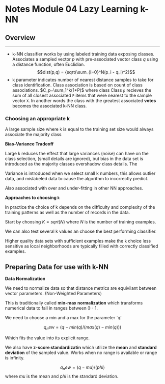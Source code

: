 # Notes Module 04 Lazy Learning k-NN

## Overview
---
- k-NN classifier works by using labeled training data exposing classes. Associates a sampled vector $p$ with pre-associated vector class $q$ using a distance function, often Euclidian. $$dist(p,q) = {sqrt(\sum_{i=0}^N(p_i - q_i)^2}$$
- k parameter indicates number of nearest distance samples to take for class identification. Class association is based on count of class associations.
$C_p=\sum_1^k(1*P)$ where class Class `p`  recieves the sum of all closest associated `P` items that were nearest to the sample vector `X`. In another words the class with the greatest associated **votes** becomes the associated k-NN class.

### Choosing an appropriate k

A large sample size where k is equal to the training set size would always associate the majority class

**Bias-Variance Tradeoff**

Large k reduces the effect that large variances (noise) can have on the class selection, (small details are ignored), but bias in the data set is introduced as the majority classes overshadow class details. The

Variance is introduced when we select small k numbers, this allows outlier data, and mislabeled data to cause the algorithm to incorrectly predict.

Also associated with over and under-fitting in other NN approaches.

**Approaches to choosing `k`**

In practice the choice of k depends on the difficulty and complexity of the training patterns as well as the number of records  in the data.

Start by choosing $K=sqrt(N)$ where $N$ is the number of training examples.

We can also test several k values an choose the best performing classifier.

Higher quality data sets with sufficient examples make the `k` choice less sensitive as local neighborhoods are typically filled with correctly classified examples.

## Preparing Data for use with k-NN

**Data Normalization**

We need to normalize data so that distance metrics are equivilant between vector parameters. (Non-Weighted Parameters)

This is traditionally called **min-max normalization** which transforms numerical data to fall in ranges between 0 - 1. 

We need to choose a min and a max for the parameter 'q'

$$ q_new = {(q-min(q)/(max(q)-min(q)))} $$

Which fits the value into its explicit range.

We also have **z-score standardizatin** which utilize the **mean** and **standard deviation**  of the sampled value. Works when no range is available or range is infinity.

$$ q_new = {(q-mu)/(phi)} $$ where $mu$ is the mean and $phi$ is the standard deviation.

